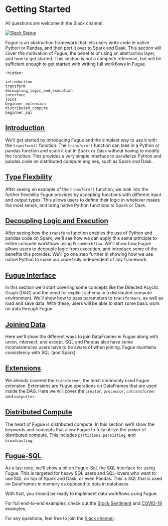 # Getting Started

All questions are welcome in the Slack channel.

[![Slack Status](https://img.shields.io/badge/slack-join_chat-white.svg?logo=slack&style=social)](https://join.slack.com/t/fugue-project/shared_invite/zt-jl0pcahu-KdlSOgi~fP50TZWmNxdWYQ)

Fugue is an abstraction framework that lets users write code in native Python or Pandas, and then port it over to Spark and Dask. This section will cover the motivation of Fugue, the benefits of using an abstraction layer, and how to get started. This section is not a complete reference, but will be sufficient enough to get started with writing full workflows in Fugue.

```{toctree}
:hidden:

introduction
transform
decoupling_logic_and_execution
interface
joins
beginner_extension
distributed_compute
beginner_sql
```


## [Introduction](introduction.ipynb)
We'll get started by introducing Fugue and the simplest way to use it with the `transform()` function. The `transform()` function can take in a Python or pandas function and scale it out in Spark or Dask without having to modify the function. This provides a very simple interface to parallelize Python and pandas code on distributed compute engines, such as Spark and Dask.

## [Type Flexbility](type_flexibility.ipynb)
After seeing an example of the `transform()` function, we look into the further flexibility Fugue provides by accepting functions with different input and output types. This allows users to define their logic in whatever makes the most sense, and bring native Python functions to Spark or Dask.

## [Decoupling Logic and Execution](decoupling_logic_and_execution.ipynb)
After seeing how the `transform` function enables the use of Python and pandas code on Spark, we'll see how we can apply this same principle to entire compute workflows using `FugueWorkflow`. We'll show how Fugue allows users to decouple logic from execution, and introduce some of the benefits this provides. We'll go one step further in showing how we use native Python to make our code truly independent of any framework.

## [Fugue Interface](interface.ipynb)
In this section we'll start covering some concepts like the Directed Acyclic Graph (DAG) and the need for explicit schema in a distributed compute environment. We'll show how to pass parameters to `transformers`, as well as load and save data. With these, users will be able to start some basic work on data through Fugue.

## [Joining Data](joins.ipynb)
Here we'll show the different ways to join DataFrames in Fugue along with union, intersect, and except. SQL and Pandas also have some inconsistencies users have to be aware of when joining. Fugue maintains consistency with SQL (and Spark).

## [Extensions](beginner_extension.ipynb)
We already covered the `transformer`, the most commonly used Fugue extension. Extensions are Fugue operations on DataFrames that are used inside the DAG. Here we will cover the `creator`, `processor`, `cotransformer` and `outputter`.

## [Distributed Compute](distributed_compute.ipynb)
The heart of Fugue is distributed compute. In this section we'll show the keywords and concepts that allow Fugue to fully utilize the power of distributed compute. This includes `partitions`, `persisting`, and `broadcasting`.

## [Fugue-SQL](beginner_sql.ipynb)
As a last note, we'll show a bit on Fugue-Sql, the SQL interface for using Fugue. This is targeted for heavy SQL users and SQL-lovers who want to use SQL on top of Spark and Dask, or even Pandas. This is SQL that is used on DataFrames in memory as opposed to data in databases.

With that, you should be ready to implement data workflows using Fugue.

For full end-to-end examples, check out the [Stock Sentiment](../examples/stock_sentiment.ipynb) and [COVID-19](../examples/example_covid19.ipynb) examples.

For any questions, feel free to join the [Slack channel](https://join.slack.com/t/fugue-project/shared_invite/zt-jl0pcahu-KdlSOgi~fP50TZWmNxdWYQ).